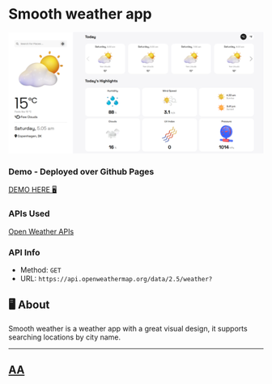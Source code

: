 # Smooth weather app

<a href="https://jkalbasri.github.io/weather-app/" align="center">
  <picture>
    <source media="(prefers-color-scheme: dark)" srcset="static/media/readme.png">
    <img alt="READMEs Screenshot" src="static/media/readme.png">
  </picture>
</a>


### Demo - Deployed over Github Pages 
[DEMO HERE 🖥](https://jkalbasri.github.io/weather-app/)

### APIs Used
[Open Weather APIs](https://openweathermap.org/)

### API Info
* Method: `GET`
* URL: `https://api.openweathermap.org/data/2.5/weather?`

## 🖥 About
Smooth weather is a weather app with a great visual design, it supports searching locations by city name. 

---

## [AA](http://albasri.dk/)
